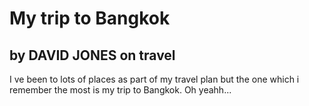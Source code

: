 # My trip to Bangkok
## by DAVID JONES on travel
I ve been to lots of places as part of my travel plan but the one which i remember the most is my trip to Bangkok. Oh yeahh...